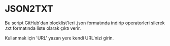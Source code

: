 # JSON2TXT

Bu script GitHub'dan blocklist'leri .json formatında indirip operatorleri silerek .txt formatında liste olarak çıktı verir.

Kullanmak için 'URL' yazan yere kendi URL'nizi girin.
